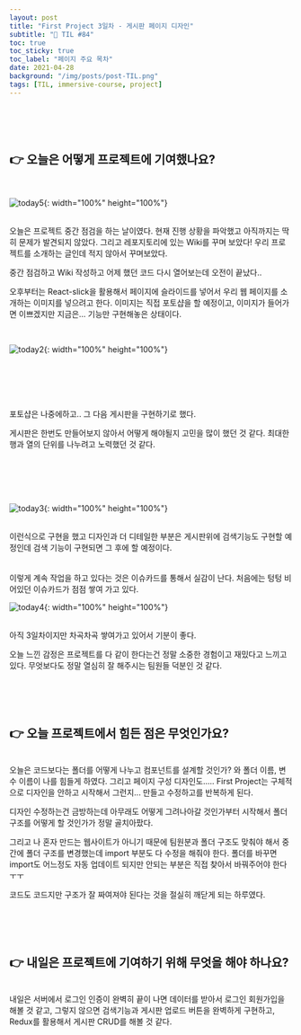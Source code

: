 ```yaml
---
layout: post
title: "First Project 3일차 - 게시판 페이지 디자인"
subtitle: "📅 TIL #84"
toc: true
toc_sticky: true
toc_label: "페이지 주요 목차"
date: 2021-04-28
background: "/img/posts/post-TIL.png"
tags: [TIL, immersive-course, project]
---
```


<br/>
<br/>
<br/>

## 👉 오늘은 어떻게 프로젝트에 기여했나요?

<br/>

![today5](https://user-images.githubusercontent.com/75570915/116410600-e747a300-a86f-11eb-964d-90a849606e2c.png){: width="100%" height="100%"}

<br/>
오늘은 프로젝트 중간 점검을 하는 날이였다. 현재 진행 상황을 파악했고 아직까지는 딱히 문제가 발견되지 않았다. 그리고 레포지토리에 있는 Wiki를 꾸며 보았다! 우리 프로젝트를 소개하는 글인데 적지 않아서 꾸며보았다.

중간 점검하고 Wiki 작성하고 어제 했던 코드 다시 열어보는데 오전이 끝났다..

오후부터는 React-slick을 활용해서 페이지에 슬라이드를 넣어서 우리 웹 페이지를 소개하는 이미지를 넣으려고 한다. 이미지는 직접 포토샵을 할 예정이고, 이미지가 들어가면 이쁘겠지만 지금은... 기능만 구현해놓은 상태이다.

<br/>

![today2](https://user-images.githubusercontent.com/75570915/116410575-e0b92b80-a86f-11eb-8a7c-0ca3dc416075.gif){: width="100%" height="100%"}

<br/>
<br/>
<br/>
<br/>

포토샵은 나중에하고.. 그 다음 게시판을 구현하기로 했다.

게시판은 한번도 만들어보지 않아서 어떻게 해야될지 고민을 많이 했던 것 같다. 최대한 행과 열의 단위를 나누려고 노력했던 것 같다.

<Br/>
<br/>
<br/>
<br/>

![today3](https://user-images.githubusercontent.com/75570915/116410580-e1ea5880-a86f-11eb-9848-54f481e62f19.gif){: width="100%" height="100%"}

<br/>
이런식으로 구현을 했고 디자인과 더 디테일한 부분은 게시판위에 검색기능도 구현할 예정인데 검색 기능이 구현되면 그 후에 할 예정이다.

<br/>
<br/>
<br/>
이렇게 계속 작업을 하고 있다는 것은 이슈카드를 통해서 실감이 난다. 처음에는 텅텅 비어있던 이슈카드가 점점 쌓여 가고 있다.

<br/>

![today4](https://user-images.githubusercontent.com/75570915/116410597-e6167600-a86f-11eb-97c1-a2ab43214323.png){: width="100%" height="100%"}

<br/>
아직 3일차이지만 차곡차곡 쌓여가고 있어서 기분이 좋다.

오늘 느낀 감정은 프로젝트를 다 같이 한다는건 정말 소중한 경험이고 재밌다고 느끼고 있다. 무엇보다도 정말 열심히 잘 해주시는 팀원들 덕분인 것 같다.

<br/>
<br/>
<br/>

## 👉 오늘 프로젝트에서 힘든 점은 무엇인가요?

<br/>
오늘은 코드보다는 폴더를 어떻게 나누고 컴포넌트를 설계할 것인가? 와 폴더 이름, 변수 이름이 나를 힘들게 하였다. 그리고 페이지 구성 디자인도..... First Project는 구체적으로 디자인을 안하고 시작해서 그런지... 만들고 수정하고를 반복하게 된다.

디자인 수정하는건 금방하는데 아무래도 어떻게 그려나아갈 것인가부터 시작해서 폴더 구조를 어떻게 할 것인가가 정말 골치아팠다.

그리고 나 혼자 만드는 웹사이트가 아니기 때문에 팀원분과 폴더 구조도 맞춰야 해서 중간에 폴더 구조를 변경했는데 import 부분도 다 수정을 해줘야 한다. 폴더를 바꾸면 import도 어느정도 자동 업데이트 되지만 안되는 부분은 직접 찾아서 바꿔주어야 한다 ㅜㅜ

코드도 코드지만 구조가 잘 짜여져야 된다는 것을 절실히 깨닫게 되는 하루였다.

<br/>
<br/>
<br/>

## 👉 내일은 프로젝트에 기여하기 위해 무엇을 해야 하나요?

<br/>
내일은 서버에서 로그인 인증이 완벽히 끝이 나면 데이터를 받아서 로그인 회원가입을 해볼 것 같고, 그렇지 않으면 검색기능과 게시판 업로드 버튼을 완벽하게 구현하고, Redux를 활용해서 게시판 CRUD를 해볼 것 같다.

<br/>
<br/>
<br/>
